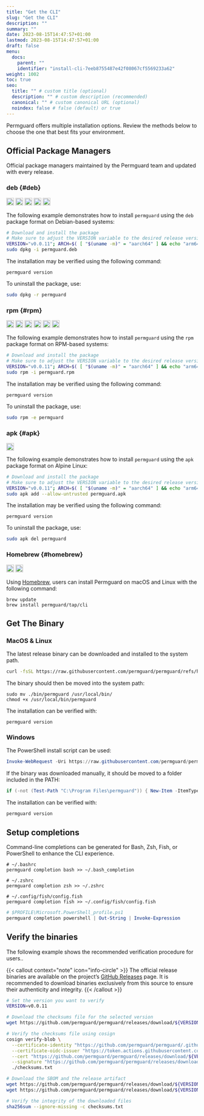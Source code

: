 ```yaml
---
title: "Get the CLI"
slug: "Get the CLI"
description: ""
summary: ""
date: 2023-08-15T14:47:57+01:00
lastmod: 2023-08-15T14:47:57+01:00
draft: false
menu:
  docs:
    parent: ""
    identifier: "install-cli-7eeb8755487e42f08067cf5569233a62"
weight: 1002
toc: true
seo:
  title: "" # custom title (optional)
  description: "" # custom description (recommended)
  canonical: "" # custom canonical URL (optional)
  noindex: false # false (default) or true
---
```


Permguard offers multiple installation options. Review the methods below to choose the one that best fits your environment.

## Official Package Managers

Official package managers maintained by the Permguard team and updated with every release.

### deb {#deb}

<img alt="Ubuntu" src="https://img.shields.io/badge/Ubuntu-E95420?logo=ubuntu&logoColor=white" height="20"> <img alt="Debian" src="https://img.shields.io/badge/Debian-A81D33?logo=debian&logoColor=white" height="20"> <img alt="Linux Mint" src="https://img.shields.io/badge/Linux_Mint-87CF3E?logo=linuxmint&logoColor=fff" height="20"> <img alt="Pop!_OS" src="https://img.shields.io/badge/Pop!_OS-48B9C7?logo=popos&logoColor=fff" height="20"> <img alt="Elementary OS" src="https://img.shields.io/badge/Elementary_OS-64BAFF?logo=elementary&logoColor=fff" height="20">

The following example demonstrates how to install `permguard` using the `deb` package format on Debian-based systems:

```bash
# Download and install the package
# Make sure to adjust the VERSION variable to the desired release version
VERSION="v0.0.11"; ARCH=$( [ "$(uname -m)" = "aarch64" ] && echo "arm64" || echo "x86_64" ); curl -fsSL -o permguard.deb "https://github.com/permguard/permguard/releases/download/${VERSION}/permguard_cli_Linux_${ARCH}.deb"
sudo dpkg -i permguard.deb
```

The installation may be verified using the following command:

```shell [bash]
permguard version
```

To uninstall the package, use:

```bash
sudo dpkg -r permguard
```

### rpm {#rpm}

<img alt="Fedora" src="https://img.shields.io/badge/Fedora-51A2DA?logo=fedora&logoColor=fff" height="20"> <img alt="CentOS" src="https://img.shields.io/badge/CentOS-002260?logo=centos&logoColor=F0F0F0" height="20"> <img alt="Red Hat Enterprise Linux" src="https://img.shields.io/badge/Red_Hat-EE0000?logo=redhat&logoColor=white" height="20"> <img alt="Rocky Linux" src="https://img.shields.io/badge/Rocky_Linux-10B981?logo=rockylinux&logoColor=fff" height="20"> <img alt="AlmaLinux" src="https://img.shields.io/badge/AlmaLinux-0F4C81?logo=almalinux&logoColor=fff" height="20"> <img alt="openSUSE" src="https://img.shields.io/badge/openSUSE-73BA25?logo=opensuse&logoColor=fff" height="20">

The following example demonstrates how to install `permguard` using the `rpm` package format on RPM-based systems:

```bash
# Download and install the package
# Make sure to adjust the VERSION variable to the desired release version
VERSION="v0.0.11"; ARCH=$( [ "$(uname -m)" = "aarch64" ] && echo "arm64" || echo "x86_64" ); curl -fsSL -o permguard.rpm "https://github.com/permguard/permguard/releases/download/${VERSION}/permguard_cli_Linux_${ARCH}.rpm"
sudo rpm -i permguard.rpm
```

The installation may be verified using the following command:

```shell [bash]
permguard version
```

To uninstall the package, use:

```bash
sudo rpm -e permguard
```

### apk {#apk}

<img alt="Alpine Linux" src="https://img.shields.io/badge/Alpine_Linux-0D597F?logo=alpinelinux&logoColor=white" height="20"><br>

The following example demonstrates how to install `permguard` using the `apk` package format on Alpine Linux:

```bash
# Download and install the package
# Make sure to adjust the VERSION variable to the desired release version
VERSION="v0.0.11"; ARCH=$( [ "$(uname -m)" = "aarch64" ] && echo "arm64" || echo "x86_64" ); curl -fsSL -o permguard.apk "https://github.com/permguard/permguard/releases/download/${VERSION}/permguard_cli_Linux_${ARCH}.apk"
sudo apk add --allow-untrusted permguard.apk
```

The installation may be verified using the following command:

```shell [bash]
permguard version
```

To uninstall the package, use:

```bash
sudo apk del permguard
```

### Homebrew {#homebrew}

<img alt="macOS" src="https://img.shields.io/badge/MacOS-000000?logo=apple&logoColor=F0F0F0" height="20"> <img alt="Linux" src="https://img.shields.io/badge/Linux-FCC624?logo=linux&logoColor=black" height="20">

Using [Homebrew](https://brew.sh/), users can install Permguard on macOS and Linux with the following command:

```shell [bash]
brew update
brew install permguard/tap/cli
```

## Get The Binary

### MacOS & Linux

The latest release binary can be downloaded and installed to the system path.

```bash
curl -fsSL https://raw.githubusercontent.com/permguard/permguard/refs/heads/main/install.sh | sh -s
```

The binary should then be moved into the system path:

```shell [bash]
sudo mv ./bin/permguard /usr/local/bin/
chmod +x /usr/local/bin/permguard
```

The installation can be verified with:

```shell [bash]
permguard version
```

### Windows

The PowerShell install script can be used:

```powershell [powershell]
Invoke-WebRequest -Uri https://raw.githubusercontent.com/permguard/permguard/refs/heads/main/install.ps1 -UseBasicParsing | Invoke-Expression
```

If the binary was downloaded manually, it should be moved to a folder included in the PATH:

```powershell [powershell]
if (-not (Test-Path "C:\Program Files\permguard")) { New-Item -ItemType Directory -Path "C:\Program Files\permguard" | Out-Null }; Move-Item .\bin\permguard.exe "C:\Program Files\permguard\permguard.exe" -Force; if ($env:PATH -notlike "*C:\Program Files\permguard*") { setx PATH "$($env:PATH);C:\Program Files\permguard" }
```

The installation can be verified with:

```shell [bash]
permguard version
```

## Setup completions

Command-line completions can be generated for Bash, Zsh, Fish, or PowerShell to enhance the CLI experience.

```shell [bash]
# ~/.bashrc
permguard completion bash >> ~/.bash_completion
```

```shell [zsh]
# ~/.zshrc
permguard completion zsh >> ~/.zshrc
```

```shell [fish]
# ~/.config/fish/config.fish
permguard completion fish >> ~/.config/fish/config.fish
```

```powershell [powershell]
# $PROFILE\Microsoft.PowerShell_profile.ps1
permguard completion powershell | Out-String | Invoke-Expression
```

## Verify the binaries

The following example shows the recommended verification procedure for users..

{{< callout context="note" icon="info-circle" >}}
The official release binaries are available on the project’s [GitHub Releases](https://github.com/permguard/permguard/releases) page.
It is recommended to download binaries exclusively from this source to ensure their authenticity and integrity.
{{< /callout >}}

```bash
# Set the version you want to verify
VERSION=v0.0.11

# Download the checksums file for the selected version
wget https://github.com/permguard/permguard/releases/download/${VERSION}/checksums.txt

# Verify the checksums file using cosign
cosign verify-blob \
  --certificate-identity "https://github.com/permguard/permguard/.github/workflows/release.yml@refs/tags/${VERSION}" \
  --certificate-oidc-issuer "https://token.actions.githubusercontent.com" \
  --cert "https://github.com/permguard/permguard/releases/download/${VERSION}/checksums.txt.pem" \
  --signature "https://github.com/permguard/permguard/releases/download/${VERSION}/checksums.txt.sig" \
  ./checksums.txt

# Download the SBOM and the release artifact
wget https://github.com/permguard/permguard/releases/download/${VERSION}/permguard_cli_Linux_x86_64.tar.gz.sbom.json
wget https://github.com/permguard/permguard/releases/download/${VERSION}/permguard_cli_Linux_x86_64.tar.gz

# Verify the integrity of the downloaded files
sha256sum --ignore-missing -c checksums.txt
```
